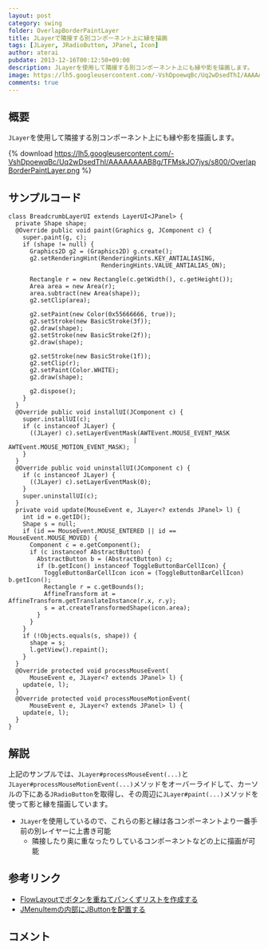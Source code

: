 ```yaml
---
layout: post
category: swing
folder: OverlapBorderPaintLayer
title: JLayerで隣接する別コンポーネント上に縁を描画
tags: [JLayer, JRadioButton, JPanel, Icon]
author: aterai
pubdate: 2013-12-16T00:12:50+09:00
description: JLayerを使用して隣接する別コンポーネント上にも縁や影を描画します。
image: https://lh5.googleusercontent.com/-VshDpoewqBc/Uq2wDsedThI/AAAAAAAAB8g/TFMskJO7jys/s800/OverlapBorderPaintLayer.png
comments: true
---
```

## 概要
`JLayer`を使用して隣接する別コンポーネント上にも縁や影を描画します。

{% download https://lh5.googleusercontent.com/-VshDpoewqBc/Uq2wDsedThI/AAAAAAAAB8g/TFMskJO7jys/s800/OverlapBorderPaintLayer.png %}

## サンプルコード
<pre class="prettyprint"><code>class BreadcrumbLayerUI extends LayerUI&lt;JPanel&gt; {
  private Shape shape;
  @Override public void paint(Graphics g, JComponent c) {
    super.paint(g, c);
    if (shape != null) {
      Graphics2D g2 = (Graphics2D) g.create();
      g2.setRenderingHint(RenderingHints.KEY_ANTIALIASING,
                          RenderingHints.VALUE_ANTIALIAS_ON);

      Rectangle r = new Rectangle(c.getWidth(), c.getHeight());
      Area area = new Area(r);
      area.subtract(new Area(shape));
      g2.setClip(area);

      g2.setPaint(new Color(0x55666666, true));
      g2.setStroke(new BasicStroke(3f));
      g2.draw(shape);
      g2.setStroke(new BasicStroke(2f));
      g2.draw(shape);

      g2.setStroke(new BasicStroke(1f));
      g2.setClip(r);
      g2.setPaint(Color.WHITE);
      g2.draw(shape);

      g2.dispose();
    }
  }
  @Override public void installUI(JComponent c) {
    super.installUI(c);
    if (c instanceof JLayer) {
      ((JLayer) c).setLayerEventMask(AWTEvent.MOUSE_EVENT_MASK
                                   | AWTEvent.MOUSE_MOTION_EVENT_MASK);
    }
  }
  @Override public void uninstallUI(JComponent c) {
    if (c instanceof JLayer) {
      ((JLayer) c).setLayerEventMask(0);
    }
    super.uninstallUI(c);
  }
  private void update(MouseEvent e, JLayer&lt;? extends JPanel&gt; l) {
    int id = e.getID();
    Shape s = null;
    if (id == MouseEvent.MOUSE_ENTERED || id == MouseEvent.MOUSE_MOVED) {
      Component c = e.getComponent();
      if (c instanceof AbstractButton) {
        AbstractButton b = (AbstractButton) c;
        if (b.getIcon() instanceof ToggleButtonBarCellIcon) {
          ToggleButtonBarCellIcon icon = (ToggleButtonBarCellIcon) b.getIcon();
          Rectangle r = c.getBounds();
          AffineTransform at = AffineTransform.getTranslateInstance(r.x, r.y);
          s = at.createTransformedShape(icon.area);
        }
      }
    }
    if (!Objects.equals(s, shape)) {
      shape = s;
      l.getView().repaint();
    }
  }
  @Override protected void processMouseEvent(
      MouseEvent e, JLayer&lt;? extends JPanel&gt; l) {
    update(e, l);
  }
  @Override protected void processMouseMotionEvent(
      MouseEvent e, JLayer&lt;? extends JPanel&gt; l) {
    update(e, l);
  }
}
</code></pre>

## 解説
上記のサンプルでは、`JLayer#processMouseEvent(...)`と`JLayer#processMouseMotionEvent(...)`メソッドをオーバーライドして、カーソルの下にある`JRadioButton`を取得し、その周辺に`JLayer#paint(...)`メソッドを使って影と縁を描画しています。

- `JLayer`を使用しているので、これらの影と縁は各コンポーネントより一番手前の別レイヤーに上書き可能
    - 隣接したり奥に重なったりしているコンポーネントなどの上に描画が可能

<!-- dummy comment line for breaking list -->

## 参考リンク
- [FlowLayoutでボタンを重ねてパンくずリストを作成する](https://ateraimemo.com/Swing/BreadcrumbList.html)
- [JMenuItemの内部にJButtonを配置する](https://ateraimemo.com/Swing/ButtonsInMenuItem.html)

<!-- dummy comment line for breaking list -->

## コメント

